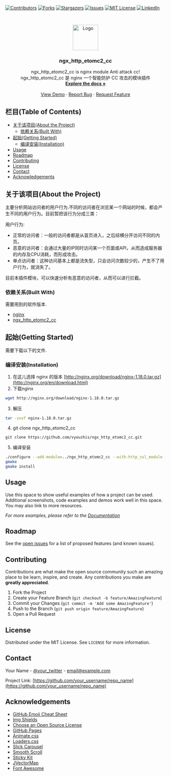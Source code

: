 <!--
*** Thanks for checking out this README Template. If you have a suggestion that would
*** make this better, please fork the repo and create a pull request or simply open
*** an issue with the tag "enhancement".
*** Thanks again! Now go create something AMAZING! :D
-->





<!-- PROJECT SHIELDS -->
<!--
*** I'm using markdown "reference style" links for readability.
*** Reference links are enclosed in brackets [ ] instead of parentheses ( ).
*** See the bottom of this document for the declaration of the reference variables
*** for contributors-url, forks-url, etc. This is an optional, concise syntax you may use.
*** https://www.markdownguide.org/basic-syntax/#reference-style-links
-->
[![Contributors][contributors-shield]][contributors-url]
[![Forks][forks-shield]][forks-url]
[![Stargazers][stars-shield]][stars-url]
[![Issues][issues-shield]][issues-url]
[![MIT License][license-shield]][license-url]
[![LinkedIn][linkedin-shield]][linkedin-url]



<!-- PROJECT LOGO -->
<br />
<p align="center">
  <a href="https://github.com/vyouzhi">
    <img src="images/logo.png" alt="Logo" width="80" height="80">
  </a>

  <h3 align="center">ngx_http_etomc2_cc</h3>

  <p align="center">
    ngx_http_etomc2_cc is nginx module Anti attack cc!
    <br />
    ngx_http_etomc2_cc 是 nginx 一个智能防护 CC 攻击的模块插件
    <br />
    <a href="https://github.com/vyouzhis/ngx_http_etomc2_cc"><strong>Explore the docs »</strong></a>
    <br />
    <br />
    <a href="https://github.com/vyouzhis/ngx_http_etomc2_cc">View Demo</a>
    ·
    <a href="https://github.com/vyouzhis/ngx_http_etomc2_cc/issues">Report Bug</a>
    ·
    <a href="https://github.com/vyouzhis/ngx_http_etomc2_cc/issues">Request Feature</a>
  </p>
</p>



<!-- TABLE OF CONTENTS -->
## 栏目(Table of Contents)

* [关于该项目(About the Project)](#about-the-project)
  * [依赖关系(Built With)](#built-with)
* [起始(Getting Started)](#getting-started)
  * [编译安装(Installation)](#installation)
* [Usage](#usage)
* [Roadmap](#roadmap)
* [Contributing](#contributing)
* [License](#license)
* [Contact](#contact)
* [Acknowledgements](#acknowledgements)



<!-- ABOUT THE PROJECT -->
## 关于该项目(About the Project)

主要分析网站访问者的用户行为.不同的访问者在浏览某一个网站的时候，都会产生不同的用户行为。目前暂把该行为分成三类：

用户行为:
* 正常的访问者：一般的访问者都是从首页进入，之后综横分开访问不同的内页。
* 恶意的访问者：会通过大量的IP同时访问某一个页面或API，从而造成服务器的内存及CPU消耗，而形成攻击。
* 单点访问者：这种访问基本上都是流失型，只会访问次数较少的，产生不了用户行为，就消失了。

目前本插件模块，可以快速分析有恶意的访问者，从而可以进行拦截。

### 依赖关系(Built With)
需要用到的软件版本.
* [nginx](http://nginx.org/en/download.html)
* [ngx_http_etomc2_cc](https://github.com/vyouzhis/ngx_http_etomc2_cc)



<!-- GETTING STARTED -->
## 起始(Getting Started)

需要下载以下的文件.

### 编译安装(Installation)

1. 在这儿选择 nginx 的版本 [http://nginx.org/download/nginx-1.18.0.tar.gz](http://nginx.org/en/download.html)
2. 下载nginx
```sh
wget http://nginx.org/download/nginx-1.18.0.tar.gz
```
3. 解压
```sh
tar -zxvf nginx-1.18.0.tar.gz
```
4. git clone ngx_http_etomc2_cc
```JS
git clone https://github.com/vyouzhis/ngx_http_etomc2_cc.git
```
5. 编译安装
```sh
./configure --add-module=../ngx_http_etomc2_cc --with-http_ssl_module --with-stream_ssl_module
gmake
gmake install
```



<!-- USAGE EXAMPLES -->
## Usage

Use this space to show useful examples of how a project can be used. Additional screenshots, code examples and demos work well in this space. You may also link to more resources.

_For more examples, please refer to the [Documentation](https://example.com)_



<!-- ROADMAP -->
## Roadmap

See the [open issues](https://github.com/vyouzhis/ngx_http_etomc2_cc/issues) for a list of proposed features (and known issues).



<!-- CONTRIBUTING -->
## Contributing

Contributions are what make the open source community such an amazing place to be learn, inspire, and create. Any contributions you make are **greatly appreciated**.

1. Fork the Project
2. Create your Feature Branch (`git checkout -b feature/AmazingFeature`)
3. Commit your Changes (`git commit -m 'Add some AmazingFeature'`)
4. Push to the Branch (`git push origin feature/AmazingFeature`)
5. Open a Pull Request



<!-- LICENSE -->
## License

Distributed under the MIT License. See `LICENSE` for more information.



<!-- CONTACT -->
## Contact

Your Name - [@your_twitter](https://twitter.com/your_username) - email@example.com

Project Link: [https://github.com/your_username/repo_name](https://github.com/your_username/repo_name)



<!-- ACKNOWLEDGEMENTS -->
## Acknowledgements
* [GitHub Emoji Cheat Sheet](https://www.webpagefx.com/tools/emoji-cheat-sheet)
* [Img Shields](https://shields.io)
* [Choose an Open Source License](https://choosealicense.com)
* [GitHub Pages](https://pages.github.com)
* [Animate.css](https://daneden.github.io/animate.css)
* [Loaders.css](https://connoratherton.com/loaders)
* [Slick Carousel](https://kenwheeler.github.io/slick)
* [Smooth Scroll](https://github.com/cferdinandi/smooth-scroll)
* [Sticky Kit](http://leafo.net/sticky-kit)
* [JVectorMap](http://jvectormap.com)
* [Font Awesome](https://fontawesome.com)





<!-- MARKDOWN LINKS & IMAGES -->
<!-- https://www.markdownguide.org/basic-syntax/#reference-style-links -->
[contributors-shield]: https://img.shields.io/github/contributors/vyouzhis/ngx_http_etomc2_cc.svg?style=flat-square
[contributors-url]: https://github.com/vyouzhis/ngx_http_etomc2_cc/graphs/contributors
[forks-shield]: https://img.shields.io/github/forks/vyouzhis/ngx_http_etomc2_cc.svg?style=flat-square
[forks-url]: https://github.com/vyouzhis/ngx_http_etomc2_cc/network/members
[stars-shield]: https://img.shields.io/github/stars/vyouzhis/ngx_http_etomc2_cc.svg?style=flat-square
[stars-url]: https://github.com/vyouzhis/ngx_http_etomc2_cc/stargazers
[issues-shield]: https://img.shields.io/github/issues/vyouzhis/ngx_http_etomc2_cc.svg?style=flat-square
[issues-url]: https://github.com/vyouzhis/ngx_http_etomc2_cc/issues
[license-shield]: https://img.shields.io/github/license/vyouzhis/ngx_http_etomc2_cc.svg?style=flat-square
[license-url]: https://github.com/vyouzhis/ngx_http_etomc2_cc/blob/master/LICENSE.txt
[linkedin-shield]: https://img.shields.io/badge/-LinkedIn-black.svg?style=flat-square&logo=linkedin&colorB=555
[linkedin-url]: https://linkedin.com/in/vyouzhis
[product-screenshot]: images/screenshot.png
